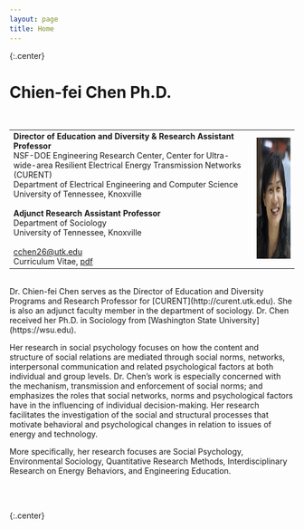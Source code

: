 ```yaml
---
layout: page
title: Home
---
```

{:.center}
# **Chien-fei Chen Ph.D.** #
<br />

<table width="100%">
<tr>
<td align="left">
    <b>Director of Education and Diversity & Research Assistant Professor</b> 
    <br>NSF-DOE Engineering Research Center, Center for Ultra-wide-area Resilient Electrical Energy Transmission Networks (CURENT)
    <br>Department of Electrical Engineering and Computer Science
    <br>University of Tennessee, Knoxville<br><br />
    <b>Adjunct Research Assistant Professor</b>
    <br>Department of Sociology
    <br>University of Tennessee, Knoxville
    <br>
    <br>
    <i class="fa fa-envelope fa-fw"></i><a href= "mailto:cchen26@utk.edu" > cchen26@utk.edu</a><br><i class="fa fa-file-text fa-fw"></i> Curriculum Vitae, <a href= "/assets/lib/Chien-fei_Chen_CV.pdf" > pdf </a><br>
</td>
<td align="right">
    <img src="assets/img/Chien-fei-Chen.png" alt="Chien-fei's portrait" style="width:150px;height:214px;">     
</td>
</tr>
</table>

<br />
Dr. Chien-fei Chen serves as the Director of Education and Diversity Programs and Research Professor for [CURENT](http://curent.utk.edu). She is also an adjunct faculty member 
in the department of sociology. Dr. Chen received her Ph.D. in Sociology from [Washington State University](https://wsu.edu).

Her research in social psychology focuses on how the content and structure of social relations are mediated through social norms, networks, interpersonal
communication and related psychological factors at both individual and group levels. Dr. Chen’s work is especially concerned with the mechanism, transmission
and enforcement of social norms; and emphasizes the roles that social networks, norms and psychological factors have in the influencing of individual 
decision-making. Her research facilitates the investigation of the social and structural processes that motivate behavioral and psychological changes
in relation to issues of energy and technology.

More specifically, her research focuses are Social Psychology, Environmental Sociology, Quantitative Research Methods, Interdisciplinary Research on Energy
 Behaviors, and Engineering Education.

<br />
<br />

{:.center}